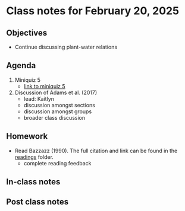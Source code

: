 # Class notes for February 20, 2025

## Objectives
- Continue discussing plant-water relations

## Agenda
1. Miniquiz 5
	- [link to miniquiz 5](../miniquizzes/miniquiz5_02.20.2025.pdf)
2. Discussion of Adams et al. (2017)
	- lead: Kaitlyn
	- discussion amongst sections
	- discussion amongst groups
	- broader class discussion

## Homework
- Read Bazzazz (1990). The full citation and link can be found in the 
[readings](../readings) folder.
	- complete reading feedback

## In-class notes

## Post class notes